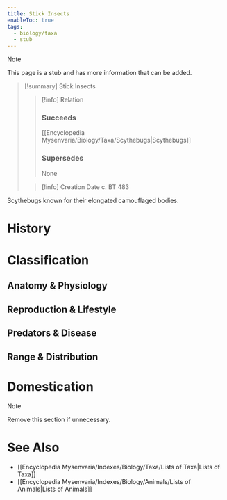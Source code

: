```yaml
---
title: Stick Insects
enableToc: true
tags:
  - biology/taxa
  - stub
---
```


> [!note]
> This page is a stub and has more information that can be added.

> [!summary] Stick Insects
> > [!info] Relation
> > ### Succeeds
> > [[Encyclopedia Mysenvaria/Biology/Taxa/Scythebugs|Scythebugs]]
> > ### Supersedes
> > None
>
> > [!info] Creation Date
> > c. BT 483

Scythebugs known for their elongated camouflaged bodies.
# History

# Classification
## Anatomy & Physiology

## Reproduction & Lifestyle

## Predators & Disease

## Range & Distribution

# Domestication

> [!note]
> Remove this section if unnecessary.
# See Also
- [[Encyclopedia Mysenvaria/Indexes/Biology/Taxa/Lists of Taxa|Lists of Taxa]]
- [[Encyclopedia Mysenvaria/Indexes/Biology/Animals/Lists of Animals|Lists of Animals]]